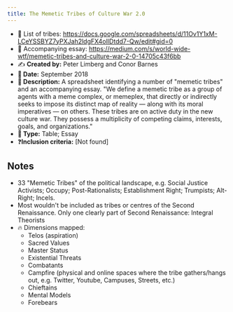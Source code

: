 ```yaml
---
title: The Memetic Tribes of Culture War 2.0
---
```

- 🔗 List of tribes: https://docs.google.com/spreadsheets/d/11Ov1Y1xM-LCeYSSBYZ7yPXJah2ldgFX4oIlDtdd7-Qw/edit#gid=0
- 🔗 Accompanying essay: https://medium.com/s/world-wide-wtf/memetic-tribes-and-culture-war-2-0-14705c43f6bb
- ✍️ **Created by:** Peter Limberg and Conor Barnes
- **📅 Date:** September 2018
- **📃 Description:** A spreadsheet identifying a number of "memetic tribes" and an accompanying essay. "We define a memetic tribe as a group of agents with a meme complex, or memeplex, that directly or indirectly seeks to impose its distinct map of reality — along with its moral imperatives — on others. These tribes are on active duty in the new culture war. They possess a multiplicity of competing claims, interests, goals, and organizations."
- **🎨 Type:** Table; Essay
- ❓**Inclusion criteria:** [Not found]
## Notes

- 33 "Memetic Tribes" of the political landscape, e.g. Social Justice Activists; Occupy; Post-Rationalists; Establishment Right; Trumpists; Alt-Right; Incels. 
- Most wouldn't be included as tribes or centres of the Second Renaissance. Only one clearly part of Second Renaissance: Integral Theorists
- 🔥 Dimensions mapped:
  - Telos (aspiration)
  - Sacred Values
  - Master Status
  - Existential Threats
  - Combatants
  - Campfire (physical and online spaces where the tribe gathers/hangs out, e.g. Twitter, Youtube, Campuses, Streets, etc.)
  - Chieftains
  - Mental Models
  - Forebears